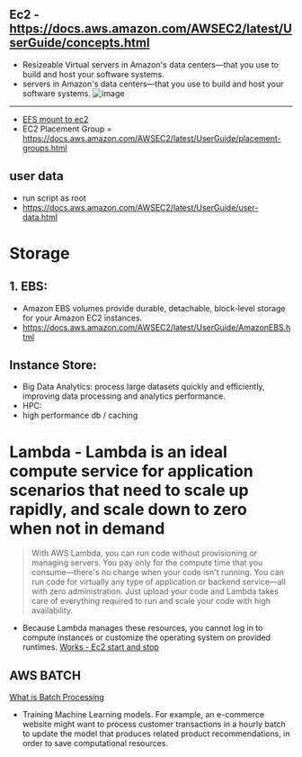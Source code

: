 ## Ec2 - https://docs.aws.amazon.com/AWSEC2/latest/UserGuide/concepts.html
- Resizeable Virtual servers in Amazon's data centers—that you use to build and host your software systems.
- servers in Amazon's data centers—that you use to build and host your software systems.
![image](https://github.com/Ananyojha/aws-cloud-practitioner/assets/76782360/d81d06b9-65af-4992-8790-7d944cba281d)
-----------------------------------
- [EFS mount to ec2](https://docs.aws.amazon.com/AWSEC2/latest/UserGuide/AmazonEFS.html)
- EC2 Placement Group = https://docs.aws.amazon.com/AWSEC2/latest/UserGuide/placement-groups.html
## user data
- run script as root
- https://docs.aws.amazon.com/AWSEC2/latest/UserGuide/user-data.html

# Storage
## 1. EBS:
- Amazon EBS volumes provide durable, detachable, block-level storage for your Amazon EC2 instances.
- https://docs.aws.amazon.com/AWSEC2/latest/UserGuide/AmazonEBS.html
## Instance Store:
- Big Data Analytics: process large datasets quickly and efficiently, improving data processing and analytics performance.
- HPC:
- high performance db / caching

# Lambda - Lambda is an ideal compute service for application scenarios that need to scale up rapidly, and scale down to zero when not in demand
> With AWS Lambda, you can run code without provisioning or managing servers. You pay only for the compute time that you consume—there's no charge when your code isn't running. You can run code for virtually any type of application or backend service—all with zero administration. Just upload your code and Lambda takes care of everything required to run and scale your code with high availability.
- Because Lambda manages these resources, you cannot log in to compute instances or customize the operating system on provided runtimes.
[Works - Ec2 start and stop](https://repost.aws/knowledge-center/start-stop-lambda-eventbridge)
## AWS BATCH 
[What is Batch Processing](https://www.tibco.com/reference-center/what-is-batch-processing)
- Training Machine Learning models. For example, an e-commerce website might want to process customer transactions in a hourly batch to update the model that produces related product recommendations, in order to save computational resources.
